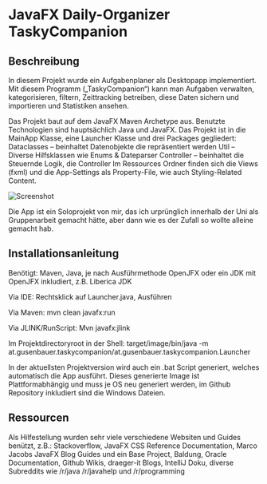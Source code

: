 # JavaFX Daily-Organizer TaskyCompanion


## Beschreibung

In diesem Projekt wurde ein Aufgabenplaner als Desktopapp implementiert. 
Mit diesem Programm („TaskyCompanion“) kann man Aufgaben verwalten, kategorisieren, filtern, Zeittracking betreiben, diese Daten sichern und importieren und Statistiken ansehen.

Das Projekt baut auf dem JavaFX Maven Archetype aus. Benutzte Technologien sind hauptsächlich Java und JavaFX. Das Projekt ist in die MainApp Klasse, eine Launcher Klasse und drei Packages gegliedert: 
Dataclasses – beinhaltet Datenobjekte die repräsentiert werden
Util – Diverse Hilfsklassen wie Enums & Dateparser
Controller – beinhaltet die Steuernde Logik, die Controller
Im Ressources Ordner finden sich die Views (fxml) und die App-Settings als Property-File, wie auch Styling-Related Content.


![Screenshot](https://github.com/Jiraci/TaskyCompanion/blob/master/screenshot.PNG)

Die App ist ein Soloprojekt von mir, das ich urprünglich innerhalb der Uni als Gruppenarbeit gemacht hätte, aber dann wie es der Zufall so wollte alleine gemacht hab.

## Installationsanleitung

Benötigt: Maven, Java, je nach Ausführmethode OpenJFX oder ein JDK mit OpenJFX inkludiert, z.B. Liberica JDK


Via IDE: Rechtsklick auf Launcher.java, Ausführen


Via Maven:
mvn clean javafx:run


Via JLINK/RunScript:
Mvn javafx:jlink


Im Projektdirectoryroot in der Shell:
target/image/bin/java -m at.gusenbauer.taskycompanion/at.gusenbauer.taskycompanion.Launcher

In der aktuellsten Projektversion wird auch ein .bat Script generiert, welches automatisch die App ausführt. 
Dieses generierte Image ist Plattformabhängig und muss je OS neu generiert werden, im Github Repository inkludiert sind die Windows Dateien.

## Ressourcen
Als Hilfestellung wurden sehr viele verschiedene Websiten und Guides benützt, z.B.:
Stackoverflow, JavaFX CSS Reference Documentation, Marco Jacobs JavaFX Blog Guides und ein Base Project, Baldung, Oracle Documentation, Github Wikis, draeger-it Blogs, IntelliJ Doku, diverse Subreddits wie /r/java /r/javahelp und /r/programming

